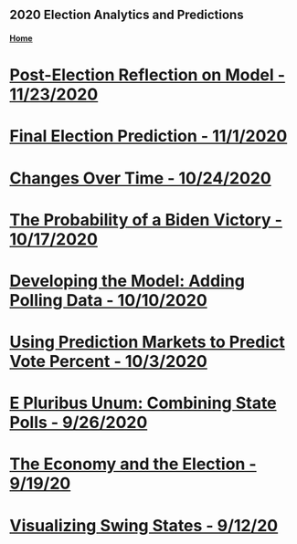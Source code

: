 ## 2020 Election Analytics and Predictions

#### [Home](https://bchaps1999.github.io/2020_election_analytics/)

# [Post-Election Reflection on Model - 11/23/2020](posts/election_reflection.md)
# [Final Election Prediction - 11/1/2020](posts/final_prediction.md)
# [Changes Over Time - 10/24/2020](posts/week_7.md)
# [The Probability of a Biden Victory - 10/17/2020](posts/week_6.md)
# [Developing the Model: Adding Polling Data - 10/10/2020](posts/week_5.md)
# [Using Prediction Markets to Predict Vote Percent - 10/3/2020](posts/week_4.md)
# [E Pluribus Unum: Combining State Polls - 9/26/2020](posts/week_3.md)
# [The Economy and the Election - 9/19/20](posts/week_2.md)
# [Visualizing Swing States - 9/12/20](posts/week_1.md)

